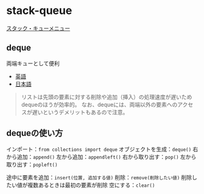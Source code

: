 # stack-queue
[スタック・キューメニュー](https://paiza.jp/works/mondai/stack_queue/problem_index?language_uid=python3)
## deque
両端キューとして便利
- [英語](https://wiki.python.org/moin/TimeComplexity)
- [日本語](https://note.nkmk.me/python-collections-deque/)
> リストは先頭の要素に対する削除や追加（挿入）の処理速度が遅いためdequeのほうが効率的。
> なお、dequeには、両端以外の要素へのアクセスが遅いというデメリットもあるので注意。

## dequeの使い方
インポート：`from collections import deque`
オブジェクトを生成：`deque()`
右から追加：`append()`
左から追加：`appendleft()`
右から取り出す：`pop()`
左から取り出す：`popleft()`

途中に要素を追加：`insert(位置, 追加する値)`
削除：`remove(削除したい値)`
    削除したい値が複数あるときは最初の要素が削除
空にする：`clear()`